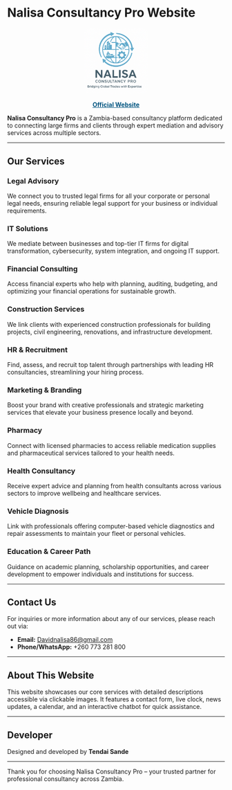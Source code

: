 # Nalisa Consultancy Pro Website
<div style="text-align:center; margin-top: 20px;">
  <a href="n.html">
    <img src="logo.png" alt="Nalisa Logo" style="width: 150px; border-radius: 12px;">
    <p style="color: #005580; font-weight: bold; text-decoration: underline;">Official Website</p>
  </a>
</div>

**Nalisa Consultancy Pro** is a Zambia-based consultancy platform dedicated to connecting large firms and clients through expert mediation and advisory services across multiple sectors.

---

## Our Services

### Legal Advisory  
We connect you to trusted legal firms for all your corporate or personal legal needs, ensuring reliable legal support for your business or individual requirements.

### IT Solutions  
We mediate between businesses and top-tier IT firms for digital transformation, cybersecurity, system integration, and ongoing IT support.

### Financial Consulting  
Access financial experts who help with planning, auditing, budgeting, and optimizing your financial operations for sustainable growth.

### Construction Services  
We link clients with experienced construction professionals for building projects, civil engineering, renovations, and infrastructure development.

### HR & Recruitment  
Find, assess, and recruit top talent through partnerships with leading HR consultancies, streamlining your hiring process.

### Marketing & Branding  
Boost your brand with creative professionals and strategic marketing services that elevate your business presence locally and beyond.

### Pharmacy  
Connect with licensed pharmacies to access reliable medication supplies and pharmaceutical services tailored to your health needs.

### Health Consultancy  
Receive expert advice and planning from health consultants across various sectors to improve wellbeing and healthcare services.

### Vehicle Diagnosis  
Link with professionals offering computer-based vehicle diagnostics and repair assessments to maintain your fleet or personal vehicles.

### Education & Career Path  
Guidance on academic planning, scholarship opportunities, and career development to empower individuals and institutions for success.

---

## Contact Us

For inquiries or more information about any of our services, please reach out via:

- **Email:** Davidnalisa86@gmail.com  
- **Phone/WhatsApp:** +260 773 281 800  

---

## About This Website

This website showcases our core services with detailed descriptions accessible via clickable images. It features a contact form, live clock, news updates, a calendar, and an interactive chatbot for quick assistance.

---

## Developer

Designed and developed by **Tendai Sande**

---

Thank you for choosing Nalisa Consultancy Pro – your trusted partner for professional consultancy across Zambia.
